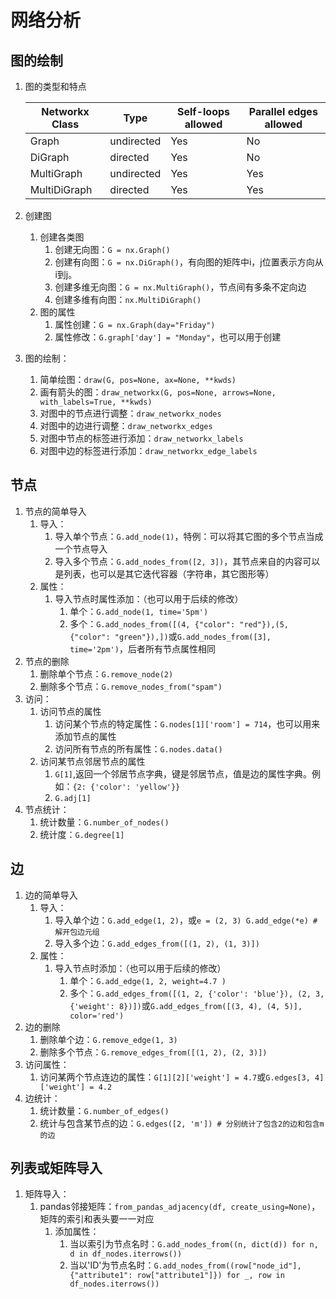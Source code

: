 # 网络分析

## 图的绘制
1. 图的类型和特点

    |Networkx Class|Type|Self-loops allowed|Parallel edges allowed|
    |--------|--------|------|-----|
    |Graph|undirected|Yes|No|
    |DiGraph|directed|Yes|No|
    |MultiGraph|undirected|Yes|Yes|
    |MultiDiGraph|directed|Yes|Yes|

2. 创建图
    1. 创建各类图
       1. 创建无向图：`G = nx.Graph()`
       2. 创建有向图：`G = nx.DiGraph()`，有向图的矩阵中i，j位置表示方向从i到j。
       3. 创建多维无向图：`G = nx.MultiGraph()`，节点间有多条不定向边
       4. 创建多维有向图：`nx.MultiDiGraph()`
    2. 图的属性
       1. 属性创建：`G = nx.Graph(day="Friday")`
       2. 属性修改：`G.graph['day'] = "Monday"`，也可以用于创建
3. 图的绘制：
   1. 简单绘图：`draw(G, pos=None, ax=None, **kwds)`
   2. 画有箭头的图：`draw_networkx(G, pos=None, arrows=None, with_labels=True, **kwds)`
   3. 对图中的节点进行调整：`draw_networkx_nodes`
   4. 对图中的边进行调整：`draw_networkx_edges`
   5. 对图中节点的标签进行添加：`draw_networkx_labels`
   6. 对图中边的标签进行添加：`draw_networkx_edge_labels`

## 节点
1. 节点的简单导入
   1. 导入：
      1. 导入单个节点：`G.add_node(1)`，特例：可以将其它图的多个节点当成一个节点导入
      2. 导入多个节点：`G.add_nodes_from([2, 3])`，其节点来自的内容可以是列表，也可以是其它迭代容器（字符串，其它图形等）
   2. 属性：
      1. 导入节点时属性添加：（也可以用于后续的修改）
         1. 单个：`G.add_node(1, time='5pm')`
         2. 多个：`G.add_nodes_from([(4, {"color": "red"}),(5, {"color": "green"}),])`或`G.add_nodes_from([3], time='2pm')`，后者所有节点属性相同
2. 节点的删除
   1. 删除单个节点：`G.remove_node(2)`
   2. 删除多个节点：`G.remove_nodes_from("spam")`
3. 访问：
   1. 访问节点的属性
      1. 访问某个节点的特定属性：`G.nodes[1]['room'] = 714`，也可以用来添加节点的属性
      2. 访问所有节点的所有属性：`G.nodes.data()`
   2. 访问某节点邻居节点的属性
      1. `G[1]`,返回一个邻居节点字典，键是邻居节点，值是边的属性字典。例如：`{2: {'color': 'yellow'}}`
      2. `G.adj[1]`
4. 节点统计：
   1. 统计数量：`G.number_of_nodes()`
   2. 统计度：`G.degree[1]`
   
## 边
1. 边的简单导入
   1. 导入：
      1. 导入单个边：`G.add_edge(1, 2)`，或`e = (2, 3) G.add_edge(*e) # 解开包边元组`
      2. 导入多个边：`G.add_edges_from([(1, 2), (1, 3)])`
   2. 属性：
      1. 导入节点时添加：（也可以用于后续的修改）
         1. 单个：`G.add_edge(1, 2, weight=4.7 )`
         2. 多个：`G.add_edges_from([(1, 2, {'color': 'blue'}), (2, 3, {'weight': 8})])`或`G.add_edges_from([(3, 4), (4, 5)], color='red')`
2. 边的删除
   1. 删除单个边：`G.remove_edge(1, 3)`
   2. 删除多个节点：`G.remove_edges_from([(1, 2), (2, 3)])`
3. 访问属性：
   1. 访问某两个节点连边的属性：`G[1][2]['weight'] = 4.7`或`G.edges[3, 4]['weight'] = 4.2`
4. 边统计：
   1. 统计数量：`G.number_of_edges()`
   2. 统计与包含某节点的边：`G.edges([2, 'm']) # 分别统计了包含2的边和包含m的边`
   
## 列表或矩阵导入
1. 矩阵导入：
   1. pandas邻接矩阵：`from_pandas_adjacency(df, create_using=None)`，矩阵的索引和表头要一一对应
      1. 添加属性：
         1. 当以索引为节点名时：`G.add_nodes_from((n, dict(d)) for n, d in df_nodes.iterrows())`
         2. 当以'ID'为节点名时：`G.add_nodes_from((row["node_id"], {"attribute1": row["attribute1"]}) for _, row in df_nodes.iterrows())`